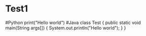 # Test1
#Python
print("Hello world")
#Java
class Test
{
public static void main(String args[])
{
System.out.println("Hello world");
}
}

